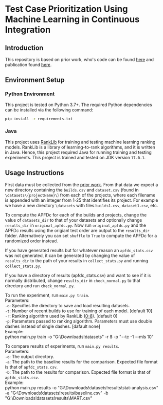 # Test Case Prioritization Using Machine Learning in Continuous Integration

## Introduction
This repository is based on prior work, who's code can be found [here](https://github.com/Ahmadreza-SY/TCP-CI) and publication found [here](https://arxiv.org/abs/2109.13168).

## Environment Setup
### Python Environment
This project is tested on Python 3.7+. The required Python dependencies can be installed via the following command:
```bash
pip install -r requirements.txt
```

### Java
This project uses [RankLib](https://sourceforge.net/p/lemur/wiki/RankLib) for training and testing machine learning ranking models. RankLib is a library of learning-to-rank algorithms, and it is written in Java. Hence, this project required Java for running training and testing experiments. This project is trained and tested on JDK version `17.0.1`.

## Usage Instructions
First data must be collected from the [prior work](https://github.com/Ahmadreza-SY/TCP-CI). From that data we expect a new directory containing the `builds.csv` and `dataset.csv` (found in `\datasets\{projectName}\`) from each of the projects, where each filename is appended with an integer from 1-25 that identifies its project. For example we have a new directory `\datasets` with files `builds1.csv`, `dataset1.csv`, etc.

To compute the APFDc for each of the builds and projects, change the value of `datasets_dir` to that of your datasets and optionally change `results_dir` in `original_apfdc.py`. Now run `original_apfdc.py` and the APFDc results using the origianl test order are output to the `results_dir` folder. Alternatively you can set `shuffle` to `True` to compute the APFDc for a randomized order instead.

If you have generated results but for whatever reason an `apfdc_stats.csv` was not generated, it can be generated by changing the value of `results_dir` to the path of your results in `collect_stats.py` and running `collect_stats.py`.

If you have a directory of results (apfdc_stats.csv) and want to see if it is normally distributed, change `results_dir` in `check_normal.py` to that directory and run `check_normal.py`.

To run the experiment, run `main.py train`.\
Parameters:\
`-o`: Specifies the directory to save and load resulting datasets.\
`-t`: Number of recent builds to use for training of each model. [default 10]\
`-r`: Ranking algorithm used by RankLib ([0-8](https://sourceforge.net/p/lemur/wiki/RankLib%20How%20to%20use/)). [default 0]\
`-p`: Parameters passed to ranking algorithm. Parameters must use double dashes instead of single dashes. [dafault none]\
Example:\
python main.py train -o "G:\Downloads\!datasets" -r 8 -p "--tc -1 --mls 10"

To compare results of experiments, run `main.py results`.\
Parameters:\
`-o`: The output directory.\
`-a`: The path to the baseline results for the comparison. Expected file format is that of `apfdc_stats.csv`.\
`-b`: The path to the results for comparison. Expected file format is that of `apfdc_stats.csv`.\
Example:\
python main.py results -o "G:\Downloads\!datasets\!results\stat-analysis.csv" -a "G:\Downloads\!datasets\!results\baseline.csv" -b "G:\Downloads\!datasets\!results\MART.csv"
